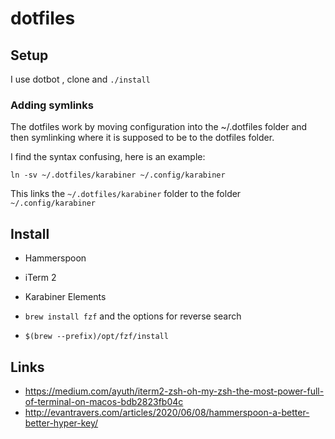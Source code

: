 # dotfiles

## Setup
I use dotbot , clone and `./install`

### Adding symlinks
The dotfiles work by moving configuration into the ~/.dotfiles folder
and then symlinking where it is supposed to be to the dotfiles folder.

I find the syntax confusing, here is an example:

```
ln -sv ~/.dotfiles/karabiner ~/.config/karabiner
```

This links the `~/.dotfiles/karabiner` folder to the folder `~/.config/karabiner`


## Install
- Hammerspoon
- iTerm 2
- Karabiner Elements

- `brew install fzf` and the options for reverse search
- `$(brew --prefix)/opt/fzf/install`


## Links
- https://medium.com/ayuth/iterm2-zsh-oh-my-zsh-the-most-power-full-of-terminal-on-macos-bdb2823fb04c
- http://evantravers.com/articles/2020/06/08/hammerspoon-a-better-better-hyper-key/
